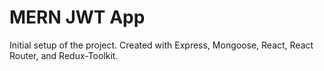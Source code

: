 # MERN JWT App

Initial setup of the project.
Created with Express, Mongoose, React,
React Router, and Redux-Toolkit.



